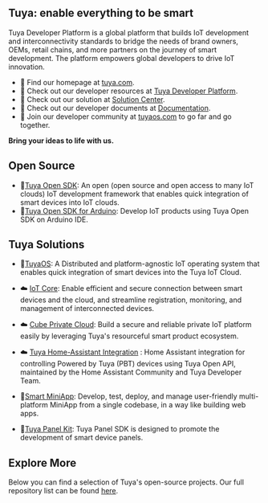 ## Tuya: enable everything to be smart

Tuya Developer Platform is a global platform that builds IoT development and interconnectivity standards to bridge the needs of brand owners, OEMs, retail chains, and more partners on the journey of smart development. The platform empowers global developers to drive IoT innovation.

* 🏡 Find our homepage at  [tuya.com](https://tuya.com). 
* 🏡 Check out our developer resources at  [Tuya Developer Platform](https://platform.tuya.com).
* 🏡 Check out our solution at [Solution Center](https://solution.tuya.com).
* 🏡 Check out our developer documents at [Documentation](https://developer.tuya.com/docs).
* 🏡 Join our developer community at [tuyaos.com](https://tuyaos.com) to go far and go together.

**Bring your ideas to life with us.**

## Open Source

* 🚀[Tuya Open SDK](https://github.com/tuya/tuya-open-sdk-for-device): An open (open source and open access to many IoT clouds) IoT development framework that enables quick integration of smart devices into IoT clouds.  
* 🚀[Tuya Open SDK for Arduino](https://github.com/tuya/arduino-tuyaopen): Develop IoT products using Tuya Open SDK on Arduino IDE.


## Tuya Solutions

* 🚀[TuyaOS](https://developer.tuya.com/tuyaos): A Distributed and platform-agnostic IoT operating system that enables quick integration of smart devices into the Tuya IoT Cloud.

* ☁️ [IoT Core](https://developer.tuya.com/iot-core): Enable efficient and secure connection between smart devices and the cloud, and streamline registration, monitoring, and management of interconnected devices.
* ☁️ [Cube Private Cloud](https://www.tuya.com/solution/cube): Build a secure and reliable private IoT platform easily by leveraging Tuya's resourceful smart product ecosystem.
* ☁️ [Tuya Home-Assistant Integration](https://github.com/tuya/tuya-home-assistant) : Home Assistant integration for controlling Powered by Tuya (PBT) devices using Tuya Open API, maintained by the Home Assistant Community and Tuya Developer Team.

* 🧩[Smart MiniApp](https://developer.tuya.com/miniapp): Develop, test, deploy, and manage user-friendly multi-platform MiniApp from a single codebase, in a way like building web apps.

* 🧩[Tuya Panel Kit](https://github.com/tuya/tuya-panel-kit): Tuya Panel SDK is designed to promote the development of smart device panels.


## Explore More

Below you can find a selection of Tuya's open-source projects. Our full repository list can be found [here](https://github.com/orgs/tuya/repositories).



